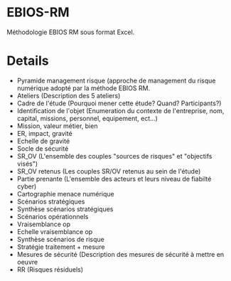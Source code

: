 # EBIOS-RM

Méthodologie EBIOS RM sous format Excel.

# Details 

- Pyramide management risque (approche de management du risque numérique adopté par la méthode EBIOS RM. 
- Ateliers (Description des 5 ateliers)
- Cadre de l'étude (Pourquoi mener cette étude? Quand? Participants?) 
- Identification de l'objet (Enumeration du contexte de l'entreprise, nom, capital, missions, personnel, equipement, ect...) 
- Mission, valeur métier, bien
- ER, impact, gravité
- Echelle de gravité
- Socle de sécurité
- SR_OV (L'ensemble des couples "sources de risques" et "objectifs visés")
- SR_OV retenus (Les couples SR/OV retenus au sein de l'étude)
- Partie prenante (L'ensemble des acteurs et leurs niveau de fiabilté cyber)
- Cartographie menace numérique
- Scénarios stratégiques
- Synthèse scénarios stratégiques
- Scénarios opérationnels
- Vraisemblance op
- Echelle vraisemblance op
- Synthèse scénarios de risque
- Stratégie traitement + mesure
- Mesures de sécurité (Description des mesures de sécurité à mettre en oeuvre
- RR (Risques résiduels)  
